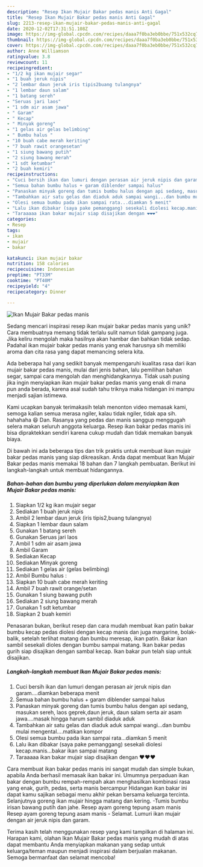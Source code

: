```yaml
---
description: "Resep Ikan Mujair Bakar pedas manis Anti Gagal"
title: "Resep Ikan Mujair Bakar pedas manis Anti Gagal"
slug: 2213-resep-ikan-mujair-bakar-pedas-manis-anti-gagal
date: 2020-12-02T17:31:51.108Z
image: https://img-global.cpcdn.com/recipes/daaa7f0ba3eb0bbe/751x532cq70/ikan-mujair-bakar-pedas-manis-foto-resep-utama.jpg
thumbnail: https://img-global.cpcdn.com/recipes/daaa7f0ba3eb0bbe/751x532cq70/ikan-mujair-bakar-pedas-manis-foto-resep-utama.jpg
cover: https://img-global.cpcdn.com/recipes/daaa7f0ba3eb0bbe/751x532cq70/ikan-mujair-bakar-pedas-manis-foto-resep-utama.jpg
author: Anne Williamson
ratingvalue: 3.8
reviewcount: 11
recipeingredient:
- "1/2 kg ikan mujair segar"
- "1 buah jeruk nipis"
- "2 lembar daun jeruk iris tipis2buang tulangnya"
- "1 lembar daun salam"
- "1 batang sereh"
- "Seruas jari laos"
- "1 sdm air asam jawa"
- " Garam"
- " Kecap"
- " Minyak goreng"
- "1 gelas air gelas belimbing"
- " Bumbu halus "
- "10 buah cabe merah keriting"
- "7 buah rawit orangesetan"
- "1 siung bawang putih"
- "2 siung bawang merah"
- "1 sdt ketumbar"
- "2 buah kemiri"
recipeinstructions:
- "Cuci bersih ikan dan lumuri dengan perasan air jeruk nipis dan garam....diamkan beberapa menit"
- "Semua bahan bumbu halus + garam diblender sampai halus"
- "Panaskan minyak goreng dan tumis bumbu halus dengan api sedang, masukan sereh, laos geprek,daun jeruk, daun salam serta air asam jawa....masak hingga harum sambil diaduk aduk"
- "Tambahkan air satu gelas dan diaduk aduk sampai wangi...dan bumbu mulai mengental....matikan kompor"
- "Olesi semua bumbu pada ikan sampai rata...diamkan 5 menit"
- "Lalu ikan dibakar (saya pake pemanggang) sesekali diolesi kecap.manis...bakar ikan sampai matang"
- "Taraaaaa ikan bakar mujair siap disajikan dengan ❤️❤️❤️"
categories:
- Resep
tags:
- ikan
- mujair
- bakar

katakunci: ikan mujair bakar 
nutrition: 158 calories
recipecuisine: Indonesian
preptime: "PT33M"
cooktime: "PT40M"
recipeyield: "4"
recipecategory: Dinner

---
```



![Ikan Mujair Bakar pedas manis](https://img-global.cpcdn.com/recipes/daaa7f0ba3eb0bbe/751x532cq70/ikan-mujair-bakar-pedas-manis-foto-resep-utama.jpg)

Sedang mencari inspirasi resep ikan mujair bakar pedas manis yang unik? Cara membuatnya memang tidak terlalu sulit namun tidak gampang juga. Jika keliru mengolah maka hasilnya akan hambar dan bahkan tidak sedap. Padahal ikan mujair bakar pedas manis yang enak harusnya sih memiliki aroma dan cita rasa yang dapat memancing selera kita.

Ada beberapa hal yang sedikit banyak mempengaruhi kualitas rasa dari ikan mujair bakar pedas manis, mulai dari jenis bahan, lalu pemilihan bahan segar, sampai cara mengolah dan menghidangkannya. Tidak usah pusing jika ingin menyiapkan ikan mujair bakar pedas manis yang enak di mana pun anda berada, karena asal sudah tahu triknya maka hidangan ini mampu menjadi sajian istimewa.

Kami ucapkan banyak terimakasih telah menonton video memasak kami, semoga kalian semua merasa ngiler, kalau tidak ngiler, tidak apa sih. hahahaha 😆 Dan. Rasanya yang pedas dan manis sanggup menggugah selera makan seluruh anggota keluarga. Resep ikan bakar pedas manis ini bisa dipraktekkan sendiri karena cukup mudah dan tidak memakan banyak biaya.


Di bawah ini ada beberapa tips dan trik praktis untuk membuat ikan mujair bakar pedas manis yang siap dikreasikan. Anda dapat membuat Ikan Mujair Bakar pedas manis memakai 18 bahan dan 7 langkah pembuatan. Berikut ini langkah-langkah untuk membuat hidangannya.

<!--inarticleads1-->

##### Bahan-bahan dan bumbu yang diperlukan dalam menyiapkan Ikan Mujair Bakar pedas manis:

1. Siapkan 1/2 kg ikan mujair segar
1. Sediakan 1 buah jeruk nipis
1. Ambil 2 lembar daun jeruk (iris tipis2,buang tulangnya)
1. Siapkan 1 lembar daun salam
1. Gunakan 1 batang sereh
1. Gunakan Seruas jari laos
1. Ambil 1 sdm air asam jawa
1. Ambil  Garam
1. Sediakan  Kecap
1. Sediakan  Minyak goreng
1. Sediakan 1 gelas air (gelas belimbing)
1. Ambil  Bumbu halus :
1. Siapkan 10 buah cabe merah keriting
1. Ambil 7 buah rawit orange/setan
1. Gunakan 1 siung bawang putih
1. Sediakan 2 siung bawang merah
1. Gunakan 1 sdt ketumbar
1. Siapkan 2 buah kemiri


Penasaran bukan, berikut resep dan cara mudah membuat ikan patin bakar bumbu kecap pedas diolesi dengan kecap manis dan juga margarine, bolak-balik, setelah terlihat matang dan bumbu meresap, ikan patin. Bakar ikan sambil sesekali dioles dengan bumbu sampai matang. Ikan bakar pedas gurih siap disajikan dengan sambal kecap. Ikan bakar pun telah siap untuk disajikan. 

<!--inarticleads2-->

##### Langkah-langkah membuat Ikan Mujair Bakar pedas manis:

1. Cuci bersih ikan dan lumuri dengan perasan air jeruk nipis dan garam....diamkan beberapa menit
1. Semua bahan bumbu halus + garam diblender sampai halus
1. Panaskan minyak goreng dan tumis bumbu halus dengan api sedang, masukan sereh, laos geprek,daun jeruk, daun salam serta air asam jawa....masak hingga harum sambil diaduk aduk
1. Tambahkan air satu gelas dan diaduk aduk sampai wangi...dan bumbu mulai mengental....matikan kompor
1. Olesi semua bumbu pada ikan sampai rata...diamkan 5 menit
1. Lalu ikan dibakar (saya pake pemanggang) sesekali diolesi kecap.manis...bakar ikan sampai matang
1. Taraaaaa ikan bakar mujair siap disajikan dengan ❤️❤️❤️


Cara membuat ikan bakar pedas manis ini sangat mudah dan simple bukan, apabila Anda berhasil memasak ikan bakar ini. Umumnya perpaduan ikan bakar dengan bumbu rempah-rempah akan menghasilkan kombinasi rasa yang enak, gurih, pedas, serta manis bercampur Hidangan ikan bakar ini dapat kamu sajikan sebagai menu akhir pekan bersama keluarga tercinta. Selanjutnya goreng ikan mujair hingga matang dan kering. -Tumis bumbu irisan bawang putih dan jahe. Resep ayam goreng tepung asam manis Resep ayam goreng tepung asam manis - Selamat. Lumuri ikan mujair dengan air jeruk nipis dan garam. 

Terima kasih telah menggunakan resep yang kami tampilkan di halaman ini. Harapan kami, olahan Ikan Mujair Bakar pedas manis yang mudah di atas dapat membantu Anda menyiapkan makanan yang sedap untuk keluarga/teman maupun menjadi inspirasi dalam berjualan makanan. Semoga bermanfaat dan selamat mencoba!

